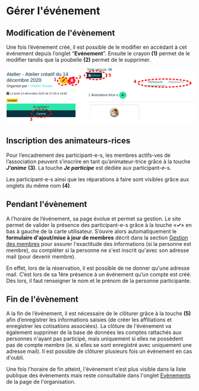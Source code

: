 # Gérer l'événement

## Modification de l'évènement

Une fois l’événement créé, il est possible de le modifier en accédant à cet événement depuis l’onglet "**Evénement**". Ensuite le crayon **(1)** permet de le modifier tandis que la poubelle **(2)** permet de le supprimer.

![Inscription sur l'évènement](../assets/event/InscriptionEv.png)

## Inscription des animateurs-rices

Pour l’encadrement des participant-e-s, les membres actifs-ves de l’association peuvent s’inscrire en tant qu’animateur-trice grâce à la touche ***J’anime*** **(3)**. La touche ***Je participe*** est dédiée aux participant-e-s.

Les participant-e-s ainsi que les réparations à faire sont visibles grâce aux onglets du même nom **(4)**.

## Pendant l'évènement

A l’horaire de l’événement, sa page évolue et permet sa gestion. Le site permet de valider la présence des participant-e-s grâce à la touche «***✓***» en bas à gauche de la carte utilisateur. S’ouvre alors automatiquement le **formulaire d'ajout/mise à jour de membres** décrit dans la section [Gestion des membres](../organization/members.md#ajout-mise-a-jour-de-membre) pour assurer l'exactitude des informations (si la personne est membre), ou compléter si la personne ne s'est inscrit qu'avec son adresse mail (pour devenir membre).

En effet, lors de la réservation, il est possible de ne donner qu'une adresse mail. C’est lors de sa 1ère présence à un événement qu’un compte est créé. Dès lors, il faut renseigner le nom et le prénom de la personne participante.

## Fin de l'évènement

A la fin de l’événement, il est nécessaire de le clôturer grâce à la touche **(5)** afin d’enregistrer les informations saisies (de créer les affiliations et enregistrer les cotisations associées). La clôture de l'événement va également supprimer de la base de données les comptes rattachés aux personnes n'ayant pas participé, mais uniquement si elles ne possèdent pas de compte membre (ie. si elles se sont enregistré avec uniquement une adresse mail). Il est possible de clôturer plusieurs fois un évènement en cas d'oubli.

Une fois l'horaire de fin atteint, l'évènement n'est plus visible dans la liste publique des évènements mais reste consultable dans l'onglet [Evènements](../organization/org-index.md) de la page de l'organisation.